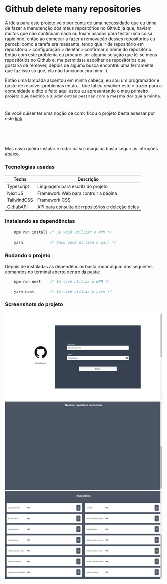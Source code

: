 # Github delete many repositories

A ideia para este projeto veio por conta de uma necessidade que eu tinha de fazer a manutenção dos meus repositórios no Github já que, haviam muitos que não continuam nada ou foram usados para testar uma coisa rapidihno, então ao começar a fazer a removação desses repositórios eu percebi como a tarefa era massante, tendo que ir de repositório em repositório > configuração > deletar > confirmar o nome do repositório. Então com este problema eu procurei por alguma solução que lê-se meus repositórios no Github e, me permitisse escolher os repositórios que gostaria de remover, depois de alguma busca encontrei uma ferramente que faz isso só que, ela não funcionou pra mim : (

Então uma lampâda ascentou em minha cabeça, eu sou um programador e gosto de resolver problemas então... Que tal eu resolver este e trazer para a comunidade e dito é feito aqui estou eu apresentando o meu primeiro projeto que destino a ajudar outras pessoas com a mesma dor que a minha.

#
Se você quiser ter uma noção de como ficou o projeto basta acessar por este [link](https://github=delete-many-repos.vercel.app)

<br />
<br />
<br />

Mas caso queira instalar e rodar na sua máquina basta seguir as intruções abaixo.

### Tecnologias usadas
| Techs         | Descrição |
| ------------- | --------- |
| Typescript    | Linguagem para escrita do projeto |
| Next JS       | Framework Web para contruir a página |
| TailwindCSS   | Framework CSS |
| GithubAPI     | API para consulta de repositórios e deleção deles |


### Instalando as dependências
```typescript
    npm run install /* Se você utilizar o NPM */

    yarn            /* Caso você utilize o yarn */
```

### Rodando o projeto
Depois de instaladas as dependências basta rodar algum dos seguintes comandos no terminal aberto dentro da pasta:
```typescript
    npm run next    /* Se você utiliza o NPM */

    yarn next       /* Se você utiliza o yarn */
```

### Screenshots do projeto
![alt text](https://github.com/GabrielHeiwa/github-delete-many-repos/blob/main/.github/screenshots/RepoCleanner-Login-Page.jpeg?raw=true)
![alt text](https://github.com/GabrielHeiwa/github-delete-many-repos/blob/main/.github/screenshots/RepoCleanner-RepoList-Empty.jpeg?raw=true)
![alt text](https://github.com/GabrielHeiwa/github-delete-many-repos/blob/main/.github/screenshots/RepoCleanner-RepoList-With-Repositories.jpeg?raw=true)